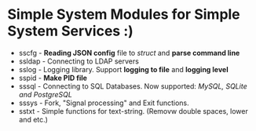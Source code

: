 # Simple System Modules for Simple System Services :)

* sscfg - **Reading JSON config** file to _struct_ and **parse command line**
* ssldap - Connecting to LDAP servers
* sslog - Logging library. Support **logging to file** and **logging level**
* sspid - **Make PID file**
* sssql - Connecting to SQL Databases. Now supported: _MySQL, SQLite and PostgreSQL_
* sssys - Fork, "Signal processing" and Exit functions.
* sstxt - Simple functions for text-string. (Removw double spaces, lower and etc.)

